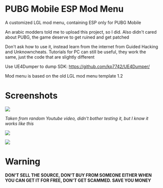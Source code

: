 # PUBG Mobile ESP Mod Menu
A customized LGL mod menu, containing ESP only for PUBG Mobile

An arabic modders told me to upload this project, so I did. Also didn't cared about PUBG, the game deserve to get ruined and get patched

Don't ask how to use it, instead learn from the internet from Guided Hacking and Unknowncheats. Tutorials for PC can still be useful, they work the same, just the code that are slightly different

Use UE4Dumper to dump SDK: https://github.com/kp7742/UE4Dumper/

Mod menu is based on the old LGL mod menu template 1.2

# Screenshots
![](https://i.imgur.com/lb51q1F.png)

*Taken from random Youtube video, didn't bother testing it, but I know it works like this*

![](https://i.imgur.com/rHO367x.png)

![](https://i.imgur.com/tRXEsvk.png)

# Warning
**DON'T SELL THE SOURCE, DON'T BUY FROM SOMEONE EITHER WHEN YOU CAN GET IT FOR FREE, DON'T GET SCAMMED. SAVE YOU MONEY**
